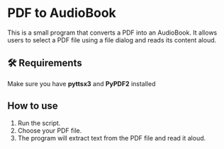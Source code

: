 # PDF to AudioBook

This is a small program that converts a PDF into an AudioBook. It allows users to select a PDF file using a file dialog and reads its content aloud.

## 🛠️ Requirements
Make sure you have **pyttsx3** and **PyPDF2** installed

## How to use
1. Run the script.
2. Choose your PDF file.
3. The program will extract text from the PDF file and read it aloud.

